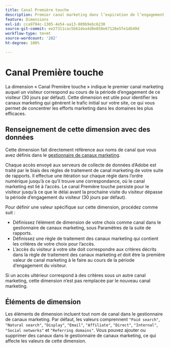 ```yaml
---
title: Canal Première touche
description: Premier canal marketing dans l’expiration de l’engagement du visiteur.
feature: Dimensions
exl-id: cca9794c-1305-4e54-aa13-809b9ebc6230
source-git-commit: ee27311cac5b61dea4d8e850e67126e5fe1d649d
workflow-type: tm+mt
source-wordcount: '282'
ht-degree: 100%

---
```


# Canal Première touche

La dimension « Canal Première touche » indique le premier canal marketing auquel un visiteur correspond au cours de la période d’engagement de ce visiteur (30 jours par défaut). Cette dimension est utile pour identifier les canaux marketing qui génèrent le trafic initial sur votre site, ce qui vous permet de concentrer les efforts marketing dans les domaines les plus efficaces.

## Renseignement de cette dimension avec des données

Cette dimension fait directement référence aux noms de canal que vous avez définis dans le [gestionnaire de canaux marketing](/help/admin/admin/c-manage-report-suites/c-edit-report-suites/marketing-channels-admin.md).

Chaque accès envoyé aux serveurs de collecte de données d’Adobe est traité par le biais des règles de traitement de canal marketing de votre suite de rapports. Il effectue une itération sur chaque règle dans l’ordre numérique jusqu’à ce qu’il trouve une correspondance, où le canal marketing est lié à l’accès. Le canal Première touche persiste pour le visiteur jusqu’à ce que le délai avant la prochaine visite du visiteur dépasse la période d’engagement du visiteur (30 jours par défaut).

Pour définir une valeur spécifique sur cette dimension, procédez comme suit :

* Définissez l’élément de dimension de votre choix comme canal dans le gestionnaire de canaux marketing, sous Paramètres de la suite de rapports.
* Définissez une règle de traitement des canaux marketing qui contient les critères de votre choix pour l’accès.
* L’accès du visiteur à votre site doit correspondre aux critères décrits dans la règle de traitement des canaux marketing _et_ doit être la première valeur de canal marketing à le faire au cours de la période d’engagement du visiteur.

Si un accès ultérieur correspond à des critères sous un autre canal marketing, cette dimension n’est pas remplacée par le nouveau canal marketing.

## Éléments de dimension

Les éléments de dimension incluent tout nom de canal dans le gestionnaire de canaux marketing. Par défaut, les valeurs comprennent `"Paid search"`, `"Natural search"`, `"Display"`, `"Email"`, `"Affiliate"`, `"Direct"`, `"Internal"`, `"Social networks"` et `"Referring domains"`. Vous pouvez ajouter ou supprimer des canaux dans le gestionnaire de canaux marketing, ce qui affecte les valeurs de cette dimension.
